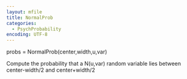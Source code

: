 ```yaml
---
layout: mfile
title: NormalProb
categories:
  - PsychProbability
encoding: UTF-8
---
```


probs = NormalProb(center,width,u,var)

Compute the probability that a N(u,var) random variable lies between
center-width/2 and center+width/2